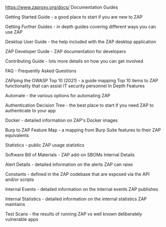 https://www.zaproxy.org/docs/
Documentation
Guides

Getting Started Guide - a good place to start if you are new to ZAP

Getting Further Guides - in depth guides covering different ways you can use ZAP

Desktop User Guide - the help included with the ZAP desktop application

ZAP Developer Guide - ZAP documentation for developers

Contributing Guide - lots more details on how you can get involved

FAQ - Frequently Asked Questions

ZAPping the OWASP Top 10 (2021) - a guide mapping Top 10 items to ZAP functionality that can assist IT security personnel
In Depth Features

Automate - the various options for automating ZAP

Authentication Decision Tree - the best place to start if you need ZAP to authenticate to your app

Docker - detailed information on ZAP's Docker images

Burp to ZAP Feature Map - a mapping from Burp Suite features to their ZAP equivalents

Statistics - public ZAP usage statistics

Software Bill of Materials - ZAP add-on SBOMs
Internal Details

Alert Details - detailed information on the alerts ZAP can raise

Constants - defined in the ZAP codebase that are exposed via the API and/or scripts

Internal Events - detailed information on the internal events ZAP publishes

Internal Statistics - detailed information on the internal statistics ZAP maintains

Test Scans - the results of running ZAP vs well known deliberately vulnerable apps
